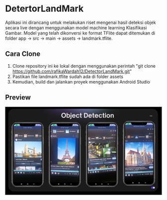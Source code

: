 # DetertorLandMark
Aplikasi ini dirancang untuk melakukan riset mengenai hasil deteksi objek secara live dengan menggunakan model machine learning Klasifikasi Gambar. Model yang telah dikonversi ke format TFlite dapat ditemukan di folder app -> src -> main -> assets -> landmark.tflite.

## Cara Clone
1. Clone repository ini ke lokal dengan menggunakan perintah "git clone https://github.com/rafikaWardah12/DetectorLandMark.git" 
2. Pastikan file landmark.tflite sudah ada di folder assets
3. Kemudian, build dan jalankan proyek menggunakan Android Studio

## Preview <a name="Preview"></a>
<div style="display:flex;">
     <img alt="Preview" title="Preview" width="" src="images/1.png" />
</div>
